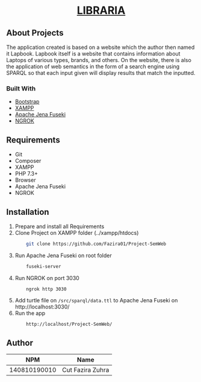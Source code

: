 <h1 align="center"><a href="https://github.com/Fazira01/Project-SemWeb" target="_blank">LIBRARIA</a></h1>

## About Projects

The application created is based on a website which the author then named it Lapbook. Lapbook itself is a website that contains information about Laptops of various types, brands, and others. On the website, there is also the application of web semantics in the form of a search engine using SPARQL so that each input given will display results that match the inputted.


### Built With

* [Bootstrap](https://getbootstrap.com/)
* [XAMPP](https://www.apachefriends.org/download.html)
* [Apache Jena Fuseki](https://jena.apache.org/documentation/fuseki2/index.html)
* [NGROK](https://ngrok.com/)

## Requirements

<ul>
    <li>Git</li>
    <li>Composer</li>
    <li>XAMPP</li>
    <li>PHP 7.3+</li>
    <li>Browser</li>
    <li>Apache Jena Fuseki</li>
    <li>NGROK</li>
</ul>

## Installation

1. Prepare and install all Requirements
2. Clone Project on XAMPP folder (../xampp/htdocs)
    ```sh 
        git clone https://github.com/Fazira01/Project-SemWeb
    ```
3. Run Apache Jena Fuseki on root folder
    ```sh 
        fuseki-server
    ```
4. Run NGROK on port 3030
    ```
        ngrok http 3030
    ```
5. Add turtle file on `/src/sparql/data.ttl` to Apache Jena Fuseki on http://localhost:3030/
6. Run the app
    ```sh 
        http://localhost/Project-SemWeb/
    ```

## Author

| NPM           | Name        |
| ------------- |-------------|
| 140810190010  | Cut Fazira Zuhra |